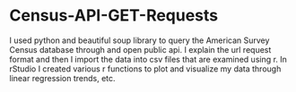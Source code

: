 # Census-API-GET-Requests
I used python and beautiful soup library to query the American Survey Census database through and open public api. I explain the url request format and then I import the data into csv files that are examined using r. In rStudio I created various r functions to plot and visualize my data through linear regression trends, etc. 
